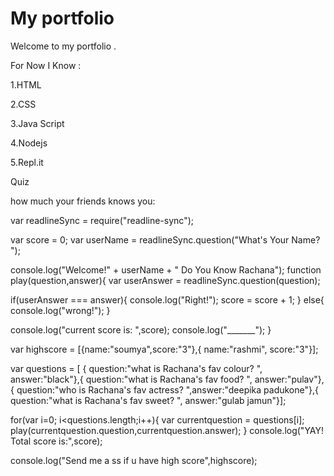 # My portfolio

Welcome to my portfolio .

For Now I Know :

1.HTML

2.CSS

3.Java Script

4.Nodejs

5.Repl.it

Quiz 

how much your friends knows you:

var readlineSync = require("readline-sync");

var score = 0;
var userName = readlineSync.question("What's Your Name? ");

console.log("Welcome!" + userName +  " Do You Know Rachana");
function play(question,answer){
var userAnswer = readlineSync.question(question);

if(userAnswer === answer){
  console.log("Right!");
  score = score + 1;
  }
  else{
    console.log("wrong!");
  }

  console.log("current score is: ",score);
  console.log("_______");
}

var highscore = [{name:"soumya",score:"3"},{ name:"rashmi",
  score:"3"}];

var questions = [ {
  question:"what is Rachana's fav colour? ",
  answer:"black"},{
    question:"what is Rachana's fav food? ",
    answer:"pulav"},{
      question:"who is Rachana's fav actress? ",answer:"deepika padukone"},{
        question:"what is Rachana's fav sweet? ",
      answer:"gulab jamun"}];

for(var i=0; i<questions.length;i++){
  var currentquestion = questions[i];
  play(currentquestion.question,currentquestion.answer);
}
console.log("YAY! Total score is:",score);

console.log("Send me a ss  if u have high score",highscore);

